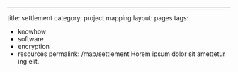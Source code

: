 ---
title: settlement
category: project mapping
layout: pages
tags:
  - knowhow
  - software
  - encryption
  - resources
permalink: /map/settlement
Horem ipsum dolor sit amettetur ing elit. 
